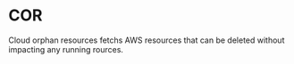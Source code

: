 # COR
Cloud orphan resources fetchs AWS resources that can be deleted without impacting any running rources.
